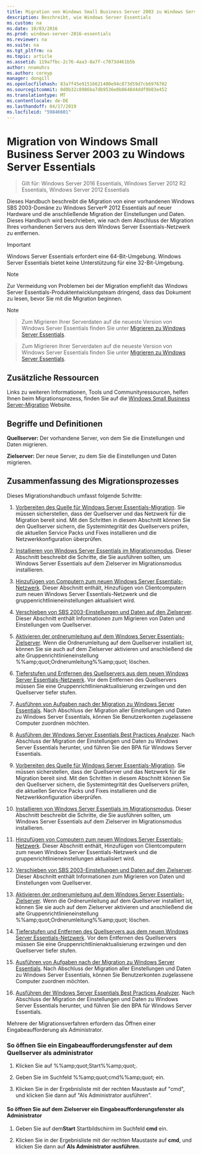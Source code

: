 ```yaml
---
title: Migration von Windows Small Business Server 2003 zu Windows Server Essentials
description: Beschreibt, wie Windows Server Essentials
ms.custom: na
ms.date: 10/03/2016
ms.prod: windows-server-2016-essentials
ms.reviewer: na
ms.suite: na
ms.tgt_pltfrm: na
ms.topic: article
ms.assetid: 119a7fbc-2c76-4aa3-8a7f-c7073d461b5b
author: nnamuhcs
ms.author: coreyp
manager: dongill
ms.openlocfilehash: 83a7f45e91516621400e94c873d59d7cb6976702
ms.sourcegitcommit: 0d0b32c8986ba7db9536e0b8648d4ddf9b03e452
ms.translationtype: MT
ms.contentlocale: de-DE
ms.lasthandoff: 04/17/2019
ms.locfileid: "59846601"
---
```

# <a name="migrate-windows-small-business-server-2003-to-windows-server-essentials"></a>Migration von Windows Small Business Server 2003 zu Windows Server Essentials

>Gilt für: Windows Server 2016 Essentials, Windows Server 2012 R2 Essentials, Windows Server 2012 Essentials

Dieses Handbuch beschreibt die Migration von einer vorhandenen Windows SBS 2003-Domäne zu Windows Server® 2012 Essentials auf neuer Hardware und die anschließende Migration der Einstellungen und Daten. Dieses Handbuch wird beschrieben, wie nach dem Abschluss der Migration Ihres vorhandenen Servers aus dem Windows Server Essentials-Netzwerk zu entfernen.  
  
> [!IMPORTANT]
>   Windows Server Essentials erfordert eine 64-Bit-Umgebung.  Windows Server Essentials bietet keine Unterstützung für eine 32-Bit-Umgebung.  
  
> [!NOTE]
>  Zur Vermeidung von Problemen bei der Migration empfiehlt das Windows Server Essentials-Produktentwicklungsteam dringend, dass das Dokument zu lesen, bevor Sie mit die Migration beginnen.  
  
> [!NOTE]

>  Zum Migrieren Ihrer Serverdaten auf die neueste Version von Windows Server Essentials finden Sie unter [Migrieren zu Windows Server Essentials](Migrate-from-Previous-Versions-to-Windows-Server-Essentials-or-Windows-Server-Essentials-Experience.md).  

>  Zum Migrieren Ihrer Serverdaten auf die neueste Version von Windows Server Essentials finden Sie unter [Migrieren zu Windows Server Essentials](../migrate/Migrate-from-Previous-Versions-to-Windows-Server-Essentials-or-Windows-Server-Essentials-Experience.md).  

  
## <a name="additional-resources"></a>Zusätzliche Ressourcen  
 Links zu weiteren Informationen, Tools und Communityressourcen, helfen Ihnen beim Migrationsprozess, finden Sie auf die [Windows Small Business Server-Migration](https://go.microsoft.com/fwlink/?LinkId=217520) Website.  
  
## <a name="terms-and-definitions"></a>Begriffe und Definitionen  
 **Quellserver:** Der vorhandene Server, von dem Sie die Einstellungen und Daten migrieren.  
  
 **Zielserver:** Der neue Server, zu dem Sie die Einstellungen und Daten migrieren.  
  
## <a name="migration-process-summary"></a>Zusammenfassung des Migrationsprozesses  
 Dieses Migrationshandbuch umfasst folgende Schritte:  
  

1.  [Vorbereiten des Quelle für Windows Server Essentials-Migration](Prepare-your-Source-Server-for-Windows-Server-Essentials-migration.md).  Sie müssen sicherstellen, dass der Quellserver und das Netzwerk für die Migration bereit sind. Mit den Schritten in diesem Abschnitt können Sie den Quellserver sichern, die Systemintegrität des Quellservers prüfen, die aktuellen Service Packs und Fixes installieren und die Netzwerkkonfiguration überprüfen.  
  
2.  [Installieren von Windows Server Essentials im Migrationsmodus](Install-Windows-Server-Essentials-in-migration-mode.md).  Dieser Abschnitt beschreibt die Schritte, die Sie ausführen sollten, um Windows Server Essentials auf dem Zielserver im Migrationsmodus installieren.  
  
3.  [Hinzufügen von Computern zum neuen Windows Server Essentials-Netzwerk](Join-computers-to-the-new-Windows-Server-Essentials-network.md).  Dieser Abschnitt enthält, Hinzufügen von Clientcomputern zum neuen Windows Server Essentials-Netzwerk und die gruppenrichtlinieneinstellungen aktualisiert wird.  
  
4.  [Verschieben von SBS 2003-Einstellungen und Daten auf den Zielserver](Move-Windows-SBS-2003-settings-and-data-to-the-Destination-Server-for-Windows-Server-Essentials-migration.md).  Dieser Abschnitt enthält Informationen zum Migrieren von Daten und Einstellungen vom Quellserver.  
  
5.  [Aktivieren der ordnerumleitung auf dem Windows Server Essentials-Zielserver](Enable-folder-redirection-on-the-Windows-Server-Essentials-Destination-Server.md).  Wenn die Ordnerumleitung auf dem Quellserver installiert ist, können Sie sie auch auf dem Zielserver aktivieren und anschließend die alte Gruppenrichtlinieneinstellung %%amp;quot;Ordnerumleitung%%amp;quot; löschen.  
  
6.  [Tieferstufen und Entfernen des Quellservers aus dem neuen Windows Server Essentials-Netzwerk](Demote-and-remove-the-Source-Server-from-the-new-Windows-Server-Essentials-network.md).  Vor dem Entfernen des Quellservers müssen Sie eine Gruppenrichtlinienaktualisierung erzwingen und den Quellserver tiefer stufen.  
  
7.  [Ausführen von Aufgaben nach der Migration zu Windows Server Essentials](Perform-post-migration-tasks-for-Windows-Server-Essentials-migration.md).  Nach Abschluss der Migration aller Einstellungen und Daten zu Windows Server Essentials, können Sie Benutzerkonten zugelassene Computer zuordnen möchten.  
  
8.  [Ausführen der Windows Server Essentials Best Practices Analyzer](Run-the-Windows-Server-Essentials-Best-Practices-Analyzer.md).  Nach Abschluss der Migration der Einstellungen und Daten zu Windows Server Essentials herunter, und führen Sie den BPA für Windows Server Essentials.  

1.  [Vorbereiten des Quelle für Windows Server Essentials-Migration](../migrate/Prepare-your-Source-Server-for-Windows-Server-Essentials-migration.md).  Sie müssen sicherstellen, dass der Quellserver und das Netzwerk für die Migration bereit sind. Mit den Schritten in diesem Abschnitt können Sie den Quellserver sichern, die Systemintegrität des Quellservers prüfen, die aktuellen Service Packs und Fixes installieren und die Netzwerkkonfiguration überprüfen.  
  
2.  [Installieren von Windows Server Essentials im Migrationsmodus](../migrate/Install-Windows-Server-Essentials-in-migration-mode.md).  Dieser Abschnitt beschreibt die Schritte, die Sie ausführen sollten, um Windows Server Essentials auf dem Zielserver im Migrationsmodus installieren.  
  
3.  [Hinzufügen von Computern zum neuen Windows Server Essentials-Netzwerk](../migrate/Join-computers-to-the-new-Windows-Server-Essentials-network.md).  Dieser Abschnitt enthält, Hinzufügen von Clientcomputern zum neuen Windows Server Essentials-Netzwerk und die gruppenrichtlinieneinstellungen aktualisiert wird.  
  
4.  [Verschieben von SBS 2003-Einstellungen und Daten auf den Zielserver](../migrate/Move-Windows-SBS-2003-settings-and-data-to-the-Destination-Server-for-Windows-Server-Essentials-migration.md).  Dieser Abschnitt enthält Informationen zum Migrieren von Daten und Einstellungen vom Quellserver.  
  
5.  [Aktivieren der ordnerumleitung auf dem Windows Server Essentials-Zielserver](../migrate/Enable-folder-redirection-on-the-Windows-Server-Essentials-Destination-Server.md).  Wenn die Ordnerumleitung auf dem Quellserver installiert ist, können Sie sie auch auf dem Zielserver aktivieren und anschließend die alte Gruppenrichtlinieneinstellung %%amp;quot;Ordnerumleitung%%amp;quot; löschen.  
  
6.  [Tieferstufen und Entfernen des Quellservers aus dem neuen Windows Server Essentials-Netzwerk](../migrate/Demote-and-remove-the-Source-Server-from-the-new-Windows-Server-Essentials-network.md).  Vor dem Entfernen des Quellservers müssen Sie eine Gruppenrichtlinienaktualisierung erzwingen und den Quellserver tiefer stufen.  
  
7.  [Ausführen von Aufgaben nach der Migration zu Windows Server Essentials](../migrate/Perform-post-migration-tasks-for-Windows-Server-Essentials-migration.md).  Nach Abschluss der Migration aller Einstellungen und Daten zu Windows Server Essentials, können Sie Benutzerkonten zugelassene Computer zuordnen möchten.  
  
8.  [Ausführen der Windows Server Essentials Best Practices Analyzer](../migrate/Run-the-Windows-Server-Essentials-Best-Practices-Analyzer.md).  Nach Abschluss der Migration der Einstellungen und Daten zu Windows Server Essentials herunter, und führen Sie den BPA für Windows Server Essentials.  

  
 Mehrere der Migrationsverfahren erfordern das Öffnen einer Eingabeaufforderung als Administrator.  
  
###  <a name="BKMK_OpenACommandPromptAsAdmin"></a> So öffnen Sie ein Eingabeaufforderungsfenster auf dem Quellserver als administrator  
  
1.  Klicken Sie auf %%amp;quot;Start%%amp;quot;.  
  
2.  Geben Sie im Suchfeld %%amp;quot;cmd%%amp;quot; ein.  
  
3.  Klicken Sie in der Ergebnisliste mit der rechten Maustaste auf "cmd", und klicken Sie dann auf "Als Administrator ausführen".  
  
#### <a name="to-open-a-command-prompt-window-on-the-destination-server-as-an-administrator"></a>So öffnen Sie auf dem Zielserver ein Eingabeaufforderungsfenster als Administrator  
  
1.  Geben Sie auf dem**Start** Startbildschirm im Suchfeld **cmd** ein.  
  
2.  Klicken Sie in der Ergebnisliste mit der rechten Maustaste auf **cmd**, und klicken Sie dann auf **Als Administrator ausführen**.
